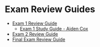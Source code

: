 # Exam Review Guides

- [Exam 1 Review Guide](exam1-review.md)
    - [Exam 1 Study Guide - Aiden Cox](https://github.com/aidenc17/CEG2350-Exam1-Review)
- [Exam 2 Review Guide](exam2-review.md)
- [Final Exam Review Guide](final-review.md)